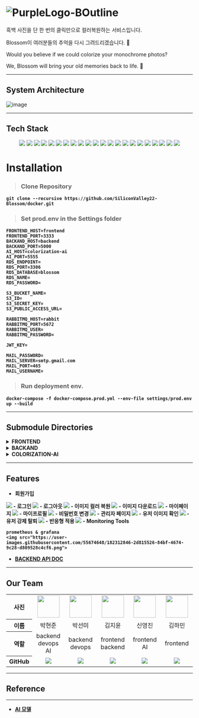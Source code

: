 # ![PurpleLogo-BOutline](https://user-images.githubusercontent.com/78634177/182301688-36ef5a94-8fff-4c76-a35d-45b685071022.png)

흑백 사진을 단 한 번의 클릭만으로 컬러복원하는 서비스입니다.

Blossom이 여러분들의 추억을 다시 그려드리겠습니다. 🌸

Would you believe if we could colorize your monochrome photos?

We, Blossom will bring your old memories back to life. 🌸

---
## System Architecture
![image](https://user-images.githubusercontent.com/55674648/182015290-475222f1-9a9d-4d0d-916d-2d775421f7b5.png)

---
## Tech Stack

<div align =center> 
  <img src="https://img.shields.io/badge/Docker-2496ED?style=for-the-badge&logo=docker&logoColor=white"> 
  <img src="https://img.shields.io/badge/Amazon EC2-FF9900?style=for-the-badge&logo=amazon%20ec2&logoColor=black">
  <img src="https://img.shields.io/badge/Amazon S3-569A31?style=for-the-badge&logo=amazon%20s3&logoColor=black">
  <img src="https://img.shields.io/badge/Amazon RDS-527FFF?style=for-the-badge&logo=amazon%20rds&logoColor=black">
  <img src="https://img.shields.io/badge/NGINX-009639?style=for-the-badge&logo=nginx&logoColor=black">
  <img src="https://img.shields.io/badge/react-61DAFB?style=for-the-badge&logo=react&logoColor=black">
  <img src="https://img.shields.io/badge/javascript-F7DF1E?style=for-the-badge&logo=javascript&logoColor=black">
  <img src="https://img.shields.io/badge/styled components-DB7093?style=for-the-badge&logo=styledcomponents&logoColor=black">
  <img src="https://img.shields.io/badge/Font Awesome-528DD7?style=for-the-badge&logo=fontawesome&logoColor=white">
  <img src="https://img.shields.io/badge/gunicorn-499848?style=for-the-badge&logo=gunicorn&logoColor=black">
  <img src="https://img.shields.io/badge/flask-000000?style=for-the-badge&logo=flask&logoColor=white">
  <img src="https://img.shields.io/badge/python-3776AB?style=for-the-badge&logo=python&logoColor=white">
  <img src="https://img.shields.io/badge/rabbitMQ-FF6600?style=for-the-badge&logo=rabbitmq&logoColor=white">
  <img src="https://img.shields.io/badge/celery-37814A?style=for-the-badge&logo=celery&logoColor=black">
  <img src="https://img.shields.io/badge/redis-DC382D?style=for-the-badge&logo=redis&logoColor=black">
  <img src="https://img.shields.io/badge/mysql-4479A1?style=for-the-badge&logo=mysql&logoColor=white">
  <img src="https://img.shields.io/badge/pytorch-EE4C2C?style=for-the-badge&logo=pytorch&logoColor=white">
  <img src="https://img.shields.io/badge/google colaboratory-F9AB00?style=for-the-badge&logo=googlecolab&logoColor=black">
  <img src="https://img.shields.io/badge/Grafana-F46800?style=for-the-badge&logo=grafana&logoColor=black">
  <img src="https://img.shields.io/badge/Prometheus-E6522C?style=for-the-badge&logo=Prometheus&logoColor=black">
  <img src="https://img.shields.io/badge/swagger-85EA2D?style=for-the-badge&logo=swagger&logoColor=black">
  <img src="https://img.shields.io/badge/Git-73398D?style=for-the-badge&logo=git&logoColor=white">
</div>
<b>

# Installation
>### Clone Repository
```
git clone --recursive https://github.com/SiliconValley22-Blossom/docker.git
```

>### Set prod.env in the Settings folder

```
FRONTEND_HOST=frontend
FRONTEND_PORT=3333  
BACKAND_HOST=backend
BACKAND_PORT=5000
AI_HOST=colorization-ai
AI_PORT=5555
RDS_ENDPOINT=
RDS_PORT=3306
RDS_DATABASE=blossom 
RDS_NAME=
RDS_PASSWORD=

S3_BUCKET_NAME=
S3_ID=
S3_SECRET_KEY=
S3_PUBLIC_ACCESS_URL=

RABBITMQ_HOST=rabbit
RABBITMQ_PORT=5672
RABBITMQ_USER=
RABBITMQ_PASSWORD=

JWT_KEY=

MAIL_PASSWORD=
MAIL_SERVER=smtp.gmail.com
MAIL_PORT=465
MAIL_USERNAME=
```

>### Run deployment env. 
```
docker-compose -f docker-compose.prod.yml --env-file settings/prod.env up --build
```

---
## Submodule Directories

<details>
<summary>FRONTEND </summary>

컴포넌트 재사용성을 향상시키기 위하여 아토믹 디자인을 기준으로 디렉토리를 구조화하였습니다.

<img src="https://fe-developers.kakaoent.com/static/34afd4d0a47ff85c8f34295c18c2e374/f058b/atomic-design-flow.png"/>

```
frontend
├── Dockerfile
├── README.md 
├── package.json 
├──src
    ├── App.css
    ├── App.js
    ├── components
    │   ├── atom
    │   │   ├── Button.jsx
    │   │   ├── Display.jsx
    │   │   ├── DownloadButton.jsx
    │   │   ├── Input.jsx
    │   │   ├── Loading.jsx
    │   │   ├── MenuItems_colorize.jsx
    │   │   ├── MenuItems_mypage.jsx
    │   │   ├── MenuList.jsx
    │   │   └── TextLink.jsx
    │   ├── molecule
    │   │   ├── DropDown
    │   │   │   ├── DropDown.css
    │   │   │   ├── DropDown_colorize.jsx
    │   │   │   └── DropDown_mypage.jsx
    │   │   ├── NavBar
    │   │   │   ├── NavBar_colorize.css
    │   │   │   ├── NavBar_colorize.jsx
    │   │   │   ├── NavBar_mypage.css
    │   │   │   └── NavBar_mypage.jsx
    │   │   └── User_info.jsx
    │   ├── organisms
    │   │   ├── AdminWrapper.jsx
    │   │   ├── ChangeInfoWrapper.jsx
    │   │   ├── ColorizeFinishWrapper.jsx
    │   │   ├── ColorizeWrapper.jsx
    │   │   ├── FindPWWrapper.jsx
    │   │   ├── HomeWrapper.jsx
    │   │   ├── LoginWrapper.jsx
    │   │   ├── MyPageWrapper.jsx
    │   │   ├── MyProfileWrapper.jsx
    │   │   ├── OthersUserWrapper.jsx
    │   │   └── SignUpWrapper.jsx
    │   └── page
    │       ├── Admin.jsx
    │       ├── ChangeInfo.jsx
    │       ├── Colorize.jsx
    │       ├── ColorizeFinish.jsx
    │       ├── FindPW.jsx
    │       ├── Home.jsx
    │       ├── Login.jsx
    │       ├── MyPage.jsx
    │       ├── MyProfile.jsx
    │       ├── OthersUser.jsx
    │       └── SignUp.jsx
    ├── fonts
    │   ├── Cormorant-Bold.ttf
    │   ├── Cormorant-BoldItalic.ttf
    │   ├── Cormorant-Italic.ttf
    │   ├── Cormorant-Light.ttf
    │   ├── Cormorant-LightItalic.ttf
    │   ├── Cormorant-Medium.ttf
    │   ├── Cormorant-MediumItalic.ttf
    │   ├── Cormorant-Regular.ttf
    │   ├── Cormorant-SemiBold.ttf
    │   ├── Cormorant-SemiBoldItalic.ttf
    │   └── font.css
    ├── index.css
    ├── index.js
    ├── logo-4.svg
    ├── logo-5.svg
    ├── reportWebVitals.js
    └── setupTests.js
```
</details>

<details>
<summary>BACKAND</summary>

MVC Pattern을 적용하여  Model과 Controller를 Backend에서 관리하도록 하였습니다.

또한 Business Logic과 Service Logic을 분리하였습니다.
<img src="https://velog.velcdn.com/images/y-jin112/post/25995f06-ccfa-497b-8d57-9383c71e1549/image.png"/>
<img src="https://hsalem.com/posts/architecture-styles-layered-architecture/layered-architecture-db-separation.png"/>


```
backend
├── Dockerfile
├── README.md
├── myapp
│   ├── __init__.py
│   ├── configs
│   │   ├── AiServerConfig.py
│   │   ├── DatabaseConfig.py
│   │   ├── JwtConfig.py
│   │   ├── S3Config.py
│   │   ├── __init__.py
│   ├── controller
│   │   ├── AdminController.py
│   │   ├── ApiRouter.py
│   │   ├── LoginController.py
│   │   ├── LogoutController.py
│   │   ├── PhotoController.py
│   │   ├── RefreshController.py
│   │   ├── UserController.py
│   │   ├── __init__.py
│   ├── entity
│   │   ├── Entity.py
│   │   ├── __init__.py
│   ├── service
│   │   ├── AdminService.py
│   │   ├── LoginService.py
│   │   ├── PhotoService.py
│   │   ├── TokenService.py
│   │   ├── UserService.py
│   │   ├── __init__.py
│   ├── util
│   │   ├── EncryptManager.py
│   │   ├── __init__.py
│   └── wsgi.py
└── requirements.txt
```
</details>

<details>
<summary>COLORIZATION-AI</summary>

```
colorization-AI
├── Dockerfile
├── README.md
├── app.py
├── requirements.txt
├── service
│   ├── __init__.py
│   ├── baseColor.py
│   └── generator.py
└── util
    ├── __init__.py
    └── imageLoader.py
```
</details>

---
## Features
- 회원가입
<img src="https://user-images.githubusercontent.com/77226122/182764728-c098501b-04e9-4695-8b24-eb797e8e5f24.gif">
- 로그인
<img src="https://user-images.githubusercontent.com/77226122/182764835-a1f3e702-01db-4e95-a8bc-ea87e43c0b72.gif">
- 로그아웃
<img src="https://user-images.githubusercontent.com/77226122/182766454-50a3474a-45db-4900-8da2-379948aee233.gif">
- 이미지 컬러 복원
<img src="https://user-images.githubusercontent.com/77226122/182765604-f5854f16-84af-40c3-9544-ace192295d52.gif">
- 이미지 다운로드
<img src="https://user-images.githubusercontent.com/77226122/182765939-c1d5d830-f256-47be-a475-214ca1ad21f2.gif">
- 마이페이지
<img src="https://user-images.githubusercontent.com/77226122/182766238-7d8bc8cf-3a69-4d51-87a3-9ecc59b6e7fa.gif">
- 마이프로필
<img src="https://user-images.githubusercontent.com/77226122/182766619-d5ba9cee-47a2-4075-b142-ad5de0c70245.gif">
- 비밀번호 변경
<img src="https://user-images.githubusercontent.com/77226122/182766973-05ee87b3-5904-4b24-87b3-b4e2f2175dfa.gif">
- 관리자 페이지
<img src="https://user-images.githubusercontent.com/77226122/182767344-b0c8f641-a4df-4025-afcc-f930181d4f90.gif">
- 유저 이미지 확인
<img src="https://user-images.githubusercontent.com/77226122/182767537-61036515-084f-41a8-b558-9616ede24a99.gif">
- 유저 강제 탈퇴
<img src="https://user-images.githubusercontent.com/77226122/182767783-1533aad8-7a7b-4c91-89a2-260c5ba120b8.gif">
- 반응형 적용
<img src="https://user-images.githubusercontent.com/77226122/182768988-355d4ad8-2da6-4aa5-ba07-ffe3be9fd294.gif">
- Monitoring Tools

    prometheus & grafana
    <img src="https://user-images.githubusercontent.com/55674648/182312846-2d815526-84bf-4674-9c28-d809528c4cf6.png">
- [BACKEND API DOC](https://siliconvalley22-blossom.github.io/blossom.github.io/)
---
## Our Team
<table width="950">
    <thead>
    </thead>
    <tbody>
    <tr>
        <th>사진</th>
         <td width="100" align="center">
            <a href="https://github.com/phjppo0918">
                <img src="https://user-images.githubusercontent.com/13298429/132939286-3aa06019-e474-4f42-b164-1813a925d624.png" width="60" height="60">
            </a>
        </td>
        <td width="100" align="center">
            <a href="https://github.com/SEONMl">
                <img src="https://user-images.githubusercontent.com/55674648/182297878-50251278-10f6-4cfd-9438-38cef6f1bf7b.png" width="60" height="60">
            </a>
        </td>
        <td width="100" align="center">
            <a href="https://github.com/asyooniverse">
                <img src="https://user-images.githubusercontent.com/55674648/182299290-6bd80a63-37f0-48da-ae95-5c0ac73ec1fe.png" width="60" height="60">
            </a>
        </td>
        <td width="100" align="center">
            <a href="https://github.com/yjshin229">
                <img src="https://user-images.githubusercontent.com/55674648/182299415-8eb9d968-324f-4c89-8ef5-94d15c338d24.png" width="60" height="60">
            </a>
        </td>
        <td width="100" align="center">
            <a href="https://github.com/hamin924">
                <img src="https://user-images.githubusercontent.com/55674648/182299720-f57a2c02-f28c-4b4b-bb8c-181dc32f04ab.png" width="60" height="60">
            </a>
        </td>
    </tr>
    <tr>
        <th>이름</th>
        <td width="100" align="center">박현준</td>
        <td width="100" align="center">박선미</td>
        <td width="100" align="center">김지윤</td>
        <td width="100" align="center">신영진</td>
        <td width="100" align="center">김하민</td>
    </tr>
    <tr>
        <th>역할</th>
        <td width="150" align="center">
            backend<br>
            devops<br>
            AI<br>
        </td>
        <td width="150" align="center">
            backend<br>
            devops<br>
        </td>
        <td width="150" align="center">
            frontend<br>
            backend<br>
        </td>
        <td width="150" align="center">
            frontend<br>
            AI<br>
        </td>
        <td width="150" align="center">
            frontend<br>
        </td>
    </tr>
    <tr>
        <th>GitHub</th>
        <td width="100" align="center">
            <a href="https://github.com/phjppo0918">
                <img src="http://img.shields.io/badge/phjppo0918-green?style=social&logo=github"/>
            </a>
        </td>
        <td width="100" align="center">
            <a href="https://github.com/SEONMl">
                <img src="http://img.shields.io/badge/SEONMl-green?style=social&logo=github"/>
            </a>
        </td>
        <td width="100" align="center">
            <a href="https://github.com/asyooniverse">
                <img src="http://img.shields.io/badge/asyooniverse-green?style=social&logo=github"/>
            </a>
        </td>
        <td width="100" align="center">
            <a href="https://github.com/yjshin229">
                <img src="http://img.shields.io/badge/yjshin229-green?style=social&logo=github"/>
            </a>
        </td>
        <td width="100" align="center">
            <a href="https://github.com/hamin924">
                <img src="http://img.shields.io/badge/hamin924-green?style=social&logo=github"/>
            </a>
        </td>
    </tr>
    </tbody>
</table>

---
## Reference
---
- [AI 모델](https://github.com/richzhang/colorization)